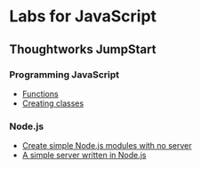 # Labs for JavaScript

## Thoughtworks JumpStart

### Programming JavaScript

- [Functions](https://github.com/thoughtworks-jumpstart/learning-functions)
- [Creating classes](https://github.com/thoughtworks-jumpstart/code-along-classes/blob/master/index.js)

### Node.js

- [Create simple Node.js modules with no server](https://github.com/thoughtworks-jumpstart/simple-node-modules)
- [A simple server written in Node.js](https://github.com/thoughtworks-jumpstart/simple-node-server/blob/master/index.js)
